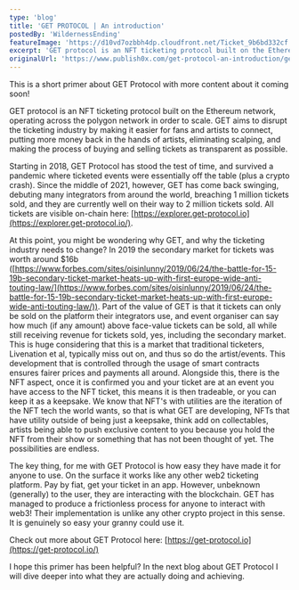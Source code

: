 ```yaml
---
type: 'blog'
title: 'GET PROTOCOL | An introduction'
postedBy: 'WildernessEnding'
featureImage: 'https://d10vd7ozbbh4dp.cloudfront.net/Ticket_9b6bd332cf.svg'
excerpt: 'GET protocol is an NFT ticketing protocol built on the Ethereum network, operating across the polygon network in order to scale.'
originalUrl: 'https://www.publish0x.com/get-protocol-an-introduction/get-protocol-an-introduction-xooxglq'
---
```

This is a short primer about GET Protocol with more content about it coming soon!

GET protocol is an NFT ticketing protocol built on the Ethereum network, operating across the polygon network in order to scale. GET aims to disrupt the ticketing industry by making it easier for fans and artists to connect, putting more money back in the hands of artists, eliminating scalping, and making the process of buying and selling tickets as transparent as possible.  
  
Starting in 2018, GET Protocol has stood the test of time, and survived a pandemic where ticketed events were essentially off the table (plus a crypto crash). Since the middle of 2021, however, GET has come back swinging, debuting many integrators from around the world, breaching 1 million tickets sold, and they are currently well on their way to 2 million tickets sold. All tickets are visible on-chain here:  [https://explorer.get-protocol.io](https://explorer.get-protocol.io/).  
  
At this point, you might be wondering why GET, and why the ticketing industry needs to change? In 2019 the secondary market for tickets was worth around $16b ([https://www.forbes.com/sites/oisinlunny/2019/06/24/the-battle-for-15-19b-secondary-ticket-market-heats-up-with-first-europe-wide-anti-touting-law/](https://www.forbes.com/sites/oisinlunny/2019/06/24/the-battle-for-15-19b-secondary-ticket-market-heats-up-with-first-europe-wide-anti-touting-law/)). Part of the value of GET is that it tickets can only be sold on the platform their integrators use, and event organiser can say how much (if any amount) above face-value tickets can be sold, all while still receiving revenue for tickets sold, yes, including the secondary market. This is huge considering that this is a market that traditional ticketers, Livenation et al, typically miss out on, and thus so do the artist/events. This development that is controlled through the usage of smart contracts ensures fairer prices and payments all around. Alongside this, there is the NFT aspect, once it is confirmed you and your ticket are at an event you have access to the NFT ticket, this means it is then tradeable, or you can keep it as a keepsake. We know that NFT's with utilities are the iteration of the NFT tech the world wants, so that is what GET are developing, NFTs that have utility outside of being just a keepsake, think add on collectables, artists being able to push exclusive content to you because you hold the NFT from their show or something that has not been thought of yet. The possibilities are endless.  
  
The key thing, for me with GET Protocol is how easy they have made it for anyone to use. On the surface it works like any other web2 ticketing platform. Pay by fiat, get your ticket in an app. However, unbeknown (generally) to the user, they are interacting with the blockchain. GET has managed to produce a frictionless process for anyone to interact with web3! Their implementation is unlike any other crypto project in this sense. It is genuinely so easy your granny could use it.  
  
Check out more about GET Protocol here:  [https://get-protocol.io](https://get-protocol.io/)  
  
I hope this primer has been helpful? In the next blog about GET Protocol I will dive deeper into what they are actually doing and achieving.